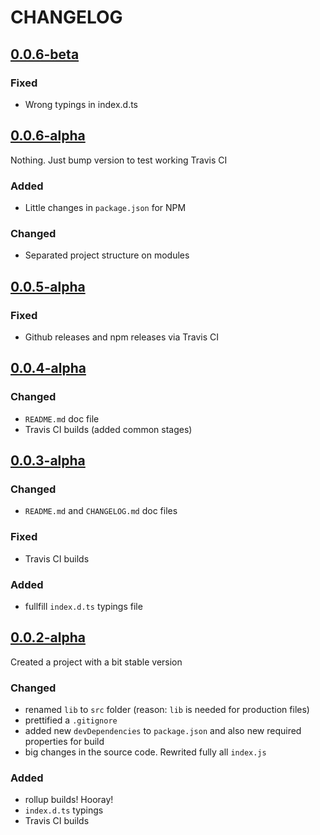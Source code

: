 # CHANGELOG

<!-- TEMPLATE OF NEW VERSION -->

<!-- 
## [VERSION](https://github.com/acacode/react-stonex/releases/tag/VERSION)

### Changed
### Fixed
### Added
### Removed
 -->

## [0.0.6-beta](https://github.com/acacode/react-stonex/releases/tag/0.0.7-alpha) 

### Fixed
- Wrong typings in index.d.ts

## [0.0.6-alpha](https://github.com/acacode/react-stonex/releases/tag/0.0.6-alpha)
Nothing. Just bump version to test working Travis CI  

### Added
- Little changes in `package.json` for NPM  

### Changed
- Separated project structure on modules

## [0.0.5-alpha](https://github.com/acacode/react-stonex/releases/tag/0.0.5-alpha)

### Fixed
- Github releases and npm releases via Travis CI

## [0.0.4-alpha](https://github.com/acacode/react-stonex/releases/tag/0.0.4-alpha)

### Changed
- `README.md` doc file
- Travis CI builds (added common stages)


## [0.0.3-alpha](https://github.com/acacode/react-stonex/releases/tag/0.0.3-alpha)

### Changed
- `README.md` and `CHANGELOG.md` doc files
### Fixed
- Travis CI builds
### Added
- fullfill `index.d.ts` typings file  


## [0.0.2-alpha](https://github.com/acacode/react-stonex/releases/tag/0.0.2-alpha)

Created a project with a bit stable version


### Changed  
- renamed `lib` to `src` folder (reason: `lib` is needed for production files)  
- prettified a `.gitignore`
- added new `devDependencies` to `package.json` and also new required properties for build
- big changes in the source code. Rewrited fully all `index.js`

### Added  
- rollup builds! Hooray!
- `index.d.ts` typings
- Travis CI builds

